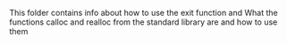 This folder contains info about how to use the exit function and What the functions calloc and realloc from the standard library are and how to use them
